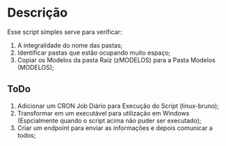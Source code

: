 # Descrição
Esse script simples serve para verificar:
1. A integralidade do nome das pastas;
2. Identificar pastas que estão ocupando muito espaço;
3. Copiar os Modelos da pasta Raíz (zMODELOS) para a Pasta Modelos (MODELOS); 

## ToDo
1. Adicionar um CRON Job Diário para Execução do Script (linux-bruno); 
2. Transformar em um executável para utilização em Windows (Espcialmente quando o script acima não puder ser executado);
3. Criar um endpoint para enviar as informações e depois comunicar a todos; 
